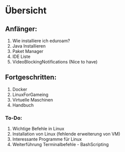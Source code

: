 # Übersicht
## Anfänger:
1. Wie installiere ich eduroam?
2. Java Installieren
3. Paket Manager
4. IDE Liste
5. VideoBlockingNotifications (Nice to have)

## Fortgeschritten:
1. Docker
2. LinuxForGameing
3. Virtuelle Maschinen
4. Handbuch

### To-Do:
1. Wichtige Befehle in Linux
2. Installation von Linux (fehlende erweiterung von VM)
3. Interessante Programme für Linux
4. Weiterführung Terminalbefehle - BashScripting
